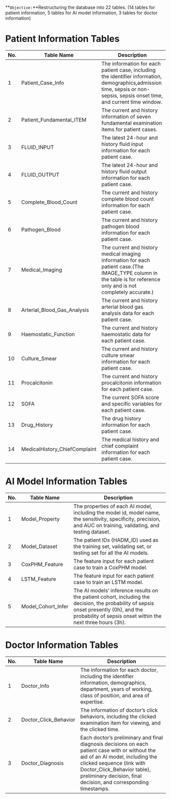 **`Objective:`**Restructuring the database into 22 tables. (14 tables for patient information, 5 tables for AI model information, 3 tables for doctor information)

# Patient Information Tables
| No. | Table Name | Description |
| ------- | ------- | ------- |
|1 |Patient_Case_Info|The information for each patient case, including the identifier information, demographics,admission time, sepsis or non-sepsis, sepsis onset time, and current time window.|
|2 |Patient_Fundamental_ITEM|The current and history information of seven fundamental examination items for patient cases.|
|3 |FLUID_INPUT|The latest 24-hour and history fluid input information for each patient case.|
|4 |FLUID_OUTPUT|The latest 24-hour and history fluid output information for each patient case.|
|5 |Complete_Blood_Count|The current and history complete blood count information for each patient case.|
|6 |Pathogen_Blood|The current and history pathogen blood information for each patient case.|
|7 |Medical_Imaging|The current and history medical imaging information for each patient case.(The IMAGE_TYPE column in the table is for reference only and is not completely accurate.)|
|8 |Arterial_Blood_Gas_Analysis|The current and history arterial blood gas analysis data for each patient case.|
|9 |Haemostatic_Function|The current and history haemostatic data for each patient case.|
|10|Culture_Smear|The current and history culture smear information for each patient case.|
|11|Procalcitonin|The current and history procalcitonin information for each patient case.|
|12|SOFA|The current SOFA score and specific variables for each patient case.|
|13|Drug_History|The drug history information for each patient case.|
|14|MedicalHistory_ChiefComplaint|The medical history and chief complaint information for each patient case.|


# AI Model Information Tables
| No. | Table Name | Description |
| ------- | ------- | ------- |
|1|Model_Property|The properties of each AI model, including the model id, model name, the sensitivity, specificity, precision, and AUC on training, validating, and testing dataset.|
|2|Model_Dataset|The patient IDs (HADM_ID) used as the training set, validating set, or testing set for all the AI models. |
|3|CoxPHM_Feature|The feature input for each patient case to train a CoxPHM model.|
|4|LSTM_Feature|The feature input for each patient case to train an LSTM model.|
|5|Model_Cohort_Infer|The AI models’ inference results on the patient cohort, including the decision, the probability of sepsis onset presently (0h), and the probability of sepsis onset within the next three hours (3h).|


# Doctor Information Tables
| No. | Table Name | Description |
| ------- | ------- | ------- |
|1|Doctor_Info|The information for each doctor, including the identifier information, demographics, department, years of working, class of position, and area of expertise.|
|2|Doctor_Click_Behavior|The information of doctor’s click behaviors, including the clicked examination item for viewing, and the clicked time. |
|3|Doctor_Diagnosis|Each doctor’s preliminary and final diagnosis decisions on each patient case with or without the aid of an AI model, including the clicked sequence (link with Doctor_Click_Behavior table), preliminary decision, final decision, and corresponding timestamps.|